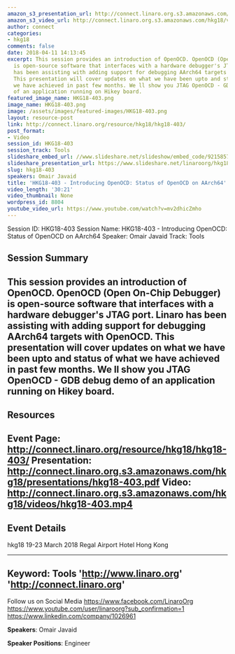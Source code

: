 ```yaml
---
amazon_s3_presentation_url: http://connect.linaro.org.s3.amazonaws.com/hkg18/presentations/hkg18-403.pdf
amazon_s3_video_url: http://connect.linaro.org.s3.amazonaws.com/hkg18/videos/hkg18-403.mp4
author: connect
categories:
- hkg18
comments: false
date: 2018-04-11 14:13:45
excerpt: This session provides an introduction of OpenOCD. OpenOCD (Open On-Chip Debugger)
  is open-source software that interfaces with a hardware debugger's JTAG port. Linaro
  has been assisting with adding support for debugging AArch64 targets with OpenOCD.
  This presentation will cover updates on what we have been upto and status of what
  we have achieved in past few months. We ll show you JTAG OpenOCD - GDB debug demo
  of an application running on Hikey board.
featured_image_name: HKG18-403.png
image_name: HKG18-403.png
image: /assets/images/featured-images/HKG18-403.png
layout: resource-post
link: http://connect.linaro.org/resource/hkg18/hkg18-403/
post_format:
- Video
session_id: HKG18-403
session_track: Tools
slideshare_embed_url: //www.slideshare.net/slideshow/embed_code/92158579
slideshare_presentation_url: https://www.slideshare.net/linaroorg/hkg18403-introducing-openocd-status-of-openocd-on-aarch64
slug: hkg18-403
speakers: Omair Javaid
title: 'HKG18-403 - Introducing OpenOCD: Status of OpenOCD on AArch64'
video_length: '30:21'
video_thumbnail: None
wordpress_id: 8804
youtube_video_url: https://www.youtube.com/watch?v=mv2dhicZmho
---
```


Session ID: HKG18-403
Session Name: HKG18-403 - Introducing OpenOCD: Status of OpenOCD on AArch64
Speaker: Omair Javaid
Track: Tools


## Session Summary
This session provides an introduction of OpenOCD. OpenOCD (Open On-Chip Debugger) is open-source software that interfaces with a hardware debugger's JTAG port. Linaro has been assisting with adding support for debugging AArch64 targets with OpenOCD. This presentation will cover updates on what we have been upto and status of what we have achieved in past few months. We ll show you JTAG OpenOCD - GDB debug demo of an application running on Hikey board.
---------------------------------------------------
## Resources
Event Page: http://connect.linaro.org/resource/hkg18/hkg18-403/
Presentation: http://connect.linaro.org.s3.amazonaws.com/hkg18/presentations/hkg18-403.pdf
Video: http://connect.linaro.org.s3.amazonaws.com/hkg18/videos/hkg18-403.mp4
 ---------------------------------------------------
## Event Details
hkg18
19-23 March 2018
Regal Airport Hotel Hong Kong

---------------------------------------------------
Keyword: Tools
'http://www.linaro.org'
'http://connect.linaro.org'
---------------------------------------------------
Follow us on Social Media
https://www.facebook.com/LinaroOrg
https://www.youtube.com/user/linaroorg?sub_confirmation=1
https://www.linkedin.com/company/1026961

**Speakers**: Omair Javaid

**Speaker Positions**: Engineer
